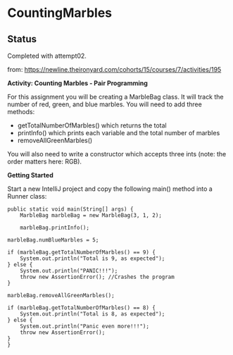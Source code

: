 # CountingMarbles

## Status
Completed with attempt02.

from: https://newline.theironyard.com/cohorts/15/courses/7/activities/195

**Activity: Counting Marbles - Pair Programming**

For this assignment you will be creating a MarbleBag class. It will track the number of red, green, and blue marbles. You will need to add three methods:

* getTotalNumberOfMarbles() which returns the total
* printInfo() which prints each variable and the total number of marbles
* removeAllGreenMarbles()

You will also need to write a constructor which accepts three ints (note: the order matters here: RGB).

**Getting Started**  

Start a new IntelliJ project and copy the following main() method into a Runner class:



    public static void main(String[] args) {
        MarbleBag marbleBag = new MarbleBag(3, 1, 2);
        
        marbleBag.printInfo();

    marbleBag.numBlueMarbles = 5;

    if (marbleBag.getTotalNumberOfMarbles() == 9) {
        System.out.println("Total is 9, as expected");
    } else {
        System.out.println("PANIC!!!");
        throw new AssertionError(); //Crashes the program
    }

    marbleBag.removeAllGreenMarbles();

    if (marbleBag.getTotalNumberOfMarbles() == 8) {
        System.out.println("Total is 8, as expected");
    } else {
        System.out.println("Panic even more!!!");
        throw new AssertionError();
    }
    }

